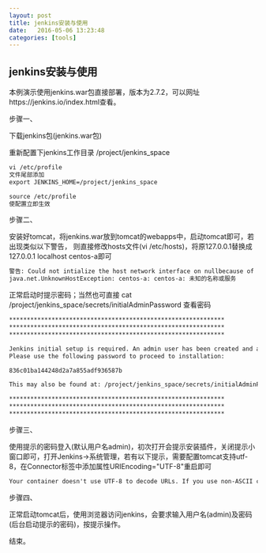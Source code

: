 ```yaml
---
layout: post
title: jenkins安装与使用
date:   2016-05-06 13:23:48
categories: [tools]
---
```


## jenkins安装与使用

本例演示使用jenkins.war包直接部署，版本为2.7.2，可以网址https://jenkins.io/index.html查看。

步骤一、

下载jenkins包(jenkins.war包)

重新配置下jenkins工作目录 /project/jenkins_space

```markdown
vi /etc/profile
文件尾部添加 
export JENKINS_HOME=/project/jenkins_space

source /etc/profile
使配置立即生效
```

步骤二、

安装好tomcat，将jenkins.war放到tomcat的webapps中，启动tomcat即可，若出现类似以下警告，
则直接修改hosts文件(vi /etc/hosts)，将原127.0.0.1替换成127.0.0.1   localhost centos-a即可

```markdown
警告: Could not intialize the host network interface on nullbecause of an error: centos-a: centos-a: 未知的名称或服务
java.net.UnknownHostException: centos-a: centos-a: 未知的名称或服务
```



正常启动时提示密码；当然也可直接 cat /project/jenkins_space/secrets/initialAdminPassword 查看密码

```markdown
*************************************************************
*************************************************************
*************************************************************

Jenkins initial setup is required. An admin user has been created and a password generated.
Please use the following password to proceed to installation:

836c01ba144248d2a7a855adf936587b

This may also be found at: /project/jenkins_space/secrets/initialAdminPassword

*************************************************************
*************************************************************
*************************************************************
```

步骤三、

使用提示的密码登入(默认用户名admin)，初次打开会提示安装插件，关闭提示小窗口即可，打开Jenkins->系统管理，若有以下提示，需要配置tomcat支持utf-8，在Connector标签中添加属性URIEncoding="UTF-8"重启即可

```markdown
Your container doesn't use UTF-8 to decode URLs. If you use non-ASCII characters as a job name etc, this will cause problems. See Containers and Tomcat i18n for more details.
```


步骤四、

正常启动tomcat后，使用浏览器访问jenkins，会要求输入用户名(admin)及密码(后台启动提示的密码)，按提示操作。


结束。

